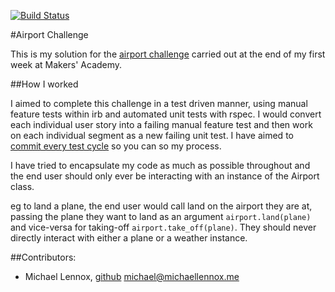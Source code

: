 [![Build Status](https://travis-ci.org/michaellennox/airport_challenge.svg?branch=master)](https://travis-ci.org/michaellennox/airport_challenge)

#Airport Challenge

This is my solution for the [airport challenge](https://github.com/makersacademy/airport_challenge) carried out at the end of my first week at Makers' Academy.

##How I worked

I aimed to complete this challenge in a test driven manner, using manual feature tests within irb and automated unit tests with rspec. I would convert each individual user story into a failing manual feature test and then work on each individual segment as a new failing unit test. I have aimed to [commit every test cycle](https://github.com/michaellennox/airport_challenge/commits/master) so you can so my process.

I have tried to encapsulate my code as much as possible throughout and the end user should only ever be interacting with an instance of the Airport class.

eg to land a plane, the end user would call land on the airport they are at, passing the plane they want to land as an argument `airport.land(plane)` and vice-versa for taking-off `airport.take_off(plane)`. They should never directly interact with either a plane or a weather instance.

##Contributors:

* Michael Lennox, [github](https://github.com/michaellennox) michael@michaellennox.me
